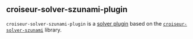 <!--
SPDX-FileCopyrightText: 2023 Antoine Belvire
SPDX-License-Identifier: GPL-3.0-or-later
-->

## croiseur-solver-szunami-plugin

`croiseur-solver-szunami-plugin` is a [solver plugin](../../croiseur-spi/croiseur-spi-solver)
based on the [`croiseur-solver-szunami`](../croiseur-solver-szunami) library.  

